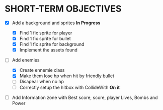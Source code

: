 # SHORT-TERM OBJECTIVES
- [x] Add a background and sprites **In Progress**
    - [x] Find 1 fix sprite for player 
    - [x] Find 1 fix sprite for bullet 
    - [x] Find 1 fix sprite for background
    - [x] Implement the assets found 
- [ ] Add enemies
    - [x] Create ennemie class 
    - [x] Make them lose hp when hit by friendly bullet
    - [ ] Disapear when no hp 
    - [ ] Correctly setup the hitbox with CollideWith **On it**
- [ ] Add Information zone with Best score, score, player Lives, Bombs and Power




